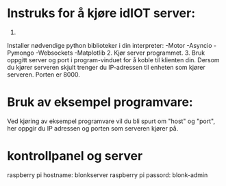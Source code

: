 # Instruks for å kjøre idIOT server:

1.
Installer nødvendige python biblioteker i din interpreter:
	-Motor
	-Asyncio
	-Pymongo
	-Websockets
	-Matplotlib
2.
Kjør server programmet.
3.
Bruk oppgitt server og port i program-vinduet for å koble 
til klienten din.
Dersom du kjører serveren skjult trenger du IP-adressen 
til enheten som kjører serveren. Porten er 8000.

# Bruk av eksempel programvare:

Ved kjøring av eksempel programvare vil du bli spurt 
om "host" og "port", her oppgir du IP adressen og porten som 
serveren kjører på.


# kontrollpanel og server


raspberry pi hostname: blonkserver
raspberry pi passord: blonk-admin
